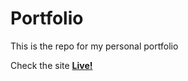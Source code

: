 # Portfolio

This is the repo for my personal portfolio

Check the site [**Live!**](http://alfredosumosa.com)
